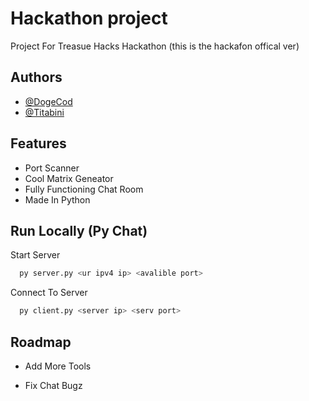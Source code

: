 
# Hackathon project

Project For Treasue Hacks Hackathon (this is the hackafon offical ver)


## Authors

- [@DogeCod](https://github.com/dogecod)
- [@Titabini](https://github.com/Titabini)




## Features

- Port Scanner
- Cool Matrix Geneator
- Fully Functioning Chat Room
- Made In Python



## Run Locally (Py Chat)

Start Server

```bash
  py server.py <ur ipv4 ip> <avalible port>
```

Connect To Server

```bash
  py client.py <server ip> <serv port>
```




## Roadmap

- Add More Tools

- Fix Chat Bugz

